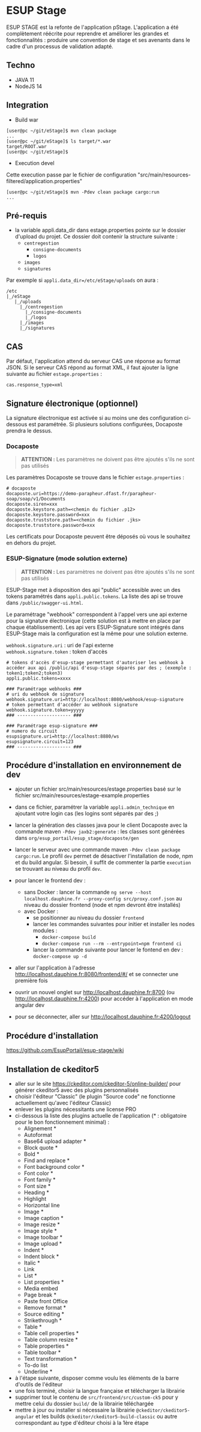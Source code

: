 # ESUP Stage

ESUP STAGE est la refonte de l'application pStage. L'application a été complètement réécrite pour reprendre et améliorer les grandes et fonctionnalités : produire une convention de stage et ses avenants dans le cadre d'un processus de validation adapté. 

## Techno

* JAVA 11
* NodeJS 14


## Integration

* Build war

~~~shell
[user@pc ~/git/eStage]$ mvn clean package
...
[user@pc ~/git/eStage]$ ls target/*.war
target/ROOT.war
[user@pc ~/git/eStage]$ 
~~~

* Execution devel

Cette execution passe par le fichier de configuration "src/main/resources-filtered/application.properties"

~~~shell
[user@pc ~/git/eStage]$ mvn -Pdev clean package cargo:run
...
~~~

## Pré-requis

* la variable appli.data_dir dans estage.properties pointe sur le dossier d'upload du projet. Ce dossier doit contenir la structure suivante :
  * `centregestion`
    * `consigne-documents`
    * `logos`
  * `images`
  * `signatures`

Par exemple si `appli.data_dir=/etc/eStage/uploads` on aura :
```
/etc
|_/eStage
   |_/uploads
     |_/centregestion
       |_/consigne-documents
       |_/logos
     |_/images
     |_/signatures
```

## CAS

Par défaut, l'application attend du serveur CAS une réponse au format JSON. Si le serveur CAS répond au format XML,
il faut ajouter la ligne suivante au fichier `estage.properties` :
```properties
cas.response_type=xml
```

## Signature électronique (optionnel)

La signature électronique est activée si au moins une des configuration ci-dessous est paramétrée. Si plusieurs solutions configurées, Docaposte prendra le dessus.

### Docaposte

> **ATTENTION :** Les paramètres ne doivent pas être ajoutés s'ils ne sont pas utilisés

Les paramètres Docaposte se trouve dans le fichier `estage.properties` :
```properties
# docaposte
docaposte.uri=https://demo-parapheur.dfast.fr/parapheur-soap/soap/v1/Documents
docaposte.siren=xxx
docaposte.keystore.path=<chemin du fichier .p12>
docaposte.keystore.password=xxx
docaposte.truststore.path=<chemin du fichier .jks>
docaposte.truststore.password=xxx
```
Les certificats pour Docaposte peuvent être déposés où vous le souhaitez en dehors du projet.

### ESUP-Signature (mode solution externe)

> **ATTENTION :** Les paramètres ne doivent pas être ajoutés s'ils ne sont pas utilisés

ESUP-Stage met à disposition des api "public" accessible avec un des tokens paramétrés dans `appli.public.tokens`. La liste des api se trouve dans `/public/swagger-ui.html`.

Le paramétrage "webhook" correspondent à l'appel vers une api externe pour la signature électronique (cette solution est à mettre en place par chaque établissement). Les api vers ESUP-Signature sont intégrés dans ESUP-Stage mais la configuration est la même pour une solution externe.

`webhook.signature.uri` : uri de l'api externe\
`webhook.signature.token` : token d'accès

```properties
# tokens d'accès d'esup-stage permettant d'autoriser les webhook à accéder aux api /public/api d'esup-stage séparés par des ; (exemple : token1;token2;token3)
appli.public.tokens=xxxx

### Paramétrage webhooks ###
# uri du webhook de signature
webhook.signature.uri=http://localhost:8080/webhook/esup-signature
# token permettant d'accéder au webhook signature
webhook.signature.token=yyyyy
### -------------------- ###

### Paramétrage esup-signature ###
# numero du circuit
esupsignature.uri=http://localhost:8880/ws
esupsignature.circuit=123
### -------------------- ###
```

## Procédure d'installation en environnement de dev

* ajouter un fichier src/main/resources/estage.properties basé sur le fichier src/main/resources/estage-example.properties 

* dans ce fichier, paramétrer la variable `appli.admin_technique` en ajoutant votre login cas (les logins sont séparés par des ;)
* lancer la génération des classes java pour le client Docaposte avec la commande maven `-Pdev jaxb2:generate` : les classes sont générées dans `org/esup_portail/esup_stage/docaposte/gen`
* lancer le serveur avec une commande maven `-Pdev clean package cargo:run`. Le profil `dev` permet de désactiver l'installation de node, npm et du build angular. Si besoin, il suffit de commenter la partie `execution` se trouvant au niveau du profil `dev`.
* pour lancer le frontend dev :
  * sans Docker : lancer la commande `ng serve --host localhost.dauphine.fr --proxy-config src/proxy.conf.json` au niveau du dossier frontend (node et npm devront être installés)
  * avec Docker :
    * se positionner au niveau du dossier `frontend`
    * lancer les commandes suivantes pour initier et installer les nodes modules :
      * `docker-compose build`
      * `docker-compose run --rm --entrypoint=npm frontend ci`
    * lancer la commande suivante pour lancer le fontend en dev : `docker-compose up -d`
* aller sur l'application à l'adresse http://localhost.dauphine.fr:8080/frontend/#/ et se connecter une première fois
* ouvrir un nouvel onglet sur http://localhost.dauphine.fr:8700 (ou http://localhost.dauphine.fr:4200) pour accéder à l'application en mode angular dev
* pour se déconnecter, aller sur http://localhost.dauphine.fr:4200/logout

## Procédure d'installation

https://github.com/EsupPortail/esup-stage/wiki

## Installation de ckeditor5

* aller sur le site https://ckeditor.com/ckeditor-5/online-builder/ pour générer ckeditor5 avec des plugins personnalisés
* choisir l'éditeur "Classic" (le plugin "Source code" ne fonctionne actuellement qu'avec l'éditeur Classic)
* enlever les plugins nécessitants une license PRO
* ci-dessous la liste des plugins actuelle de l'application (* : obligatoire pour le bon fonctionnement minimal) :
  * Alignement *
  * Autoformat
  * Base64 upload adapter *
  * Block quote *
  * Bold *
  * Find and replace *
  * Font background color *
  * Font color * 
  * Font family *
  * Font size *
  * Heading *
  * Highlight
  * Horizontal line
  * Image *
  * Image caption *
  * Image resize *
  * Image style *
  * Image toolbar *
  * Image upload *
  * Indent *
  * Indent block *
  * Italic *
  * Link
  * List *
  * List properties *
  * Media embed
  * Page break *
  * Paste front Office
  * Remove format *
  * Source editing *
  * Strikethrough *
  * Table *
  * Table cell properties *
  * Table column resize *
  * Table properties *
  * Table toolbar *
  * Text transformation *
  * To-do list
  * Underline *
* à l'étape suivante, disposer comme voulu les éléments de la barre d'outils de l'éditeur
* une fois terminé, choisir la langue française et télécharger la librairie
* supprimer tout le contenu de `src/frontend/src/custom-ck5` pour y mettre celui du dossier `build/` de la librairie téléchargée
* mettre à jour ou installer si nécessaire la librairie `@ckeditor/ckeditor5-angular` et les builds `@ckeditor/ckeditor5-build-classic` ou autre correspondant au type d'éditeur choisi à la 1ère étape

